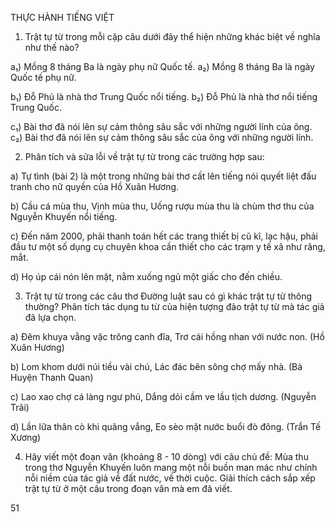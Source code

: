 THỰC HÀNH TIẾNG VIỆT

1. Trật tự từ trong mỗi cặp câu dưới đây thể hiện những khác biệt về nghĩa như thế nào?

a₁) Mồng 8 tháng Ba là ngày phụ nữ Quốc tế.
a₂) Mồng 8 tháng Ba là ngày Quốc tế phụ nữ.

b₁) Đỗ Phủ là nhà thơ Trung Quốc nổi tiếng.
b₂) Đỗ Phủ là nhà thơ nổi tiếng Trung Quốc.

c₁) Bài thơ đã nói lên sự cảm thông sâu sắc với những người lính của ông.
c₂) Bài thơ đã nói lên sự cảm thông sâu sắc của ông với những người lính.

2. Phân tích và sửa lỗi về trật tự từ trong các trường hợp sau:

a) Tự tình (bài 2) là một trong những bài thơ cất lên tiếng nói quyết liệt đấu tranh cho nữ quyền của Hồ Xuân Hương.

b) Cầu cá mùa thu, Vịnh mùa thu, Uống rượu mùa thu là chùm thơ thu của Nguyễn Khuyến nổi tiếng.

c) Đến năm 2000, phải thanh toán hết các trang thiết bị cũ kĩ, lạc hậu, phải đầu tư một số dụng cụ chuyên khoa cần thiết cho các trạm y tế xã như răng, mắt.

d) Họ úp cái nón lên mặt, nằm xuống ngủ một giấc cho đến chiều.

3. Trật tự từ trong các câu thơ Đường luật sau có gì khác trật tự từ thông thường? Phân tích tác dụng tu từ của hiện tượng đảo trật tự từ mà tác giả đã lựa chọn.

a)      Đêm khuya vằng vặc trông canh đĩa,
       Trơ cái hồng nhan với nước non.
                                        (Hồ Xuân Hương)

b)      Lom khom dưới núi tiều vài chú,
       Lác đác bên sông chợ mấy nhà.
                                        (Bà Huyện Thanh Quan)

c)      Lao xao chợ cá làng ngư phủ,
       Dắng dỏi cầm ve lầu tịch dương.
                                        (Nguyễn Trãi)

d)      Lần lữa thân cò khi quãng vắng,
       Eo sèo mặt nước buổi đò đông.
                                        (Trần Tế Xương)

4. Hãy viết một đoạn văn (khoảng 8 - 10 dòng) với câu chủ đề: Mùa thu trong thơ Nguyễn Khuyến luôn mang một nỗi buồn man mác như chính nỗi niềm của tác giả về đất nước, về thời cuộc. Giải thích cách sắp xếp trật tự từ ở một câu trong đoạn văn mà em đã viết.

51